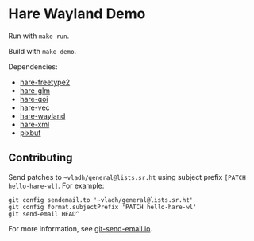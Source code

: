 # Hare Wayland Demo

Run with `make run`.

Build with `make demo`.

Dependencies:

* [hare-freetype2](https://git.sr.ht/~vladh/hare-freetype2)
* [hare-glm](https://git.sr.ht/~vladh/hare-glm)
* [hare-qoi](https://git.sr.ht/~sircmpwn/hare-qoi)
* [hare-vec](https://git.sr.ht/~sircmpwn/hare-vec)
* [hare-wayland](https://git.sr.ht/~sircmpwn/hare-wayland)
* [hare-xml](https://git.sr.ht/~sircmpwn/hare-xml)
* [pixbuf](https://git.sr.ht/~sircmpwn/pixbuf)

## Contributing

Send patches to `~vladh/general@lists.sr.ht` using subject prefix `[PATCH hello-hare-wl]`. For example:

```
git config sendemail.to '~vladh/general@lists.sr.ht'
git config format.subjectPrefix 'PATCH hello-hare-wl'
git send-email HEAD^
```

For more information, see [git-send-email.io](https://git-send-email.io/).
